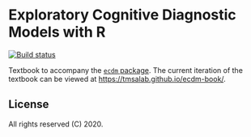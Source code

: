 
# Exploratory Cognitive Diagnostic Models with R

<!-- badges: start -->
[![Build status](https://github.com/tmsalab/workflows/bookdown/badge.svg)](https://github.com/tmsalab/bookdown)
<!-- badges: end -->

Textbook to accompany the [`ecdm` package](https://github.com/tmsalab/ecdm).
The current iteration of the textbook can be viewed at <https://tmsalab.github.io/ecdm-book/>.

## License

All rights reserved (C) 2020.